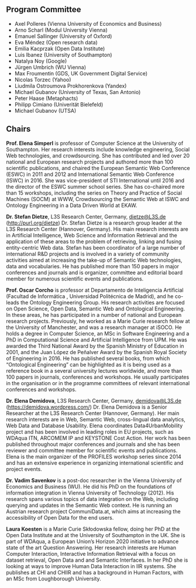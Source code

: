 ## [](#programm-committee) Program Committee

*  Axel Polleres (Vienna University of Economics and Business)
*  Arno Scharl (Modul University Vienna)
*  Emanuel Sallinger (University of Oxford)
*  Eva Méndez (Open research data)
*  Emilia Kacprzak (Open Data Institute)
*  Luis Ibanez (University of Southampton)
*  Natalya Noy (Google)
*  Jürgen Umbrich (WU Vienna)
*  Max Froumentin (GDS, UK Government Digital Service)
*  Nicolas Torzec (Yahoo)
*  Liudmila Ostroumova Prokhorenkova (Yandex)
*  Michael Gubanov (University of Texas, San Antonio)
*  Peter Haase (Metaphacts)
*  Philipp Cimiano (Univerität Bielefeld)
*  Michael Gubanov (UTSA)


## [](#chairs) Chairs

**Prof. Elena Simperl** is professor of Computer Science at the University of Southampton. Her research interests include knowledge engineering, Social Web technologies, and crowdsourcing. She has contributed and led over 20 national and European research projects and authored more than 100 scientific publications, and chaired the European Semantic Web Conference (ESWC) in 2011 and 2012 and International Semantic Web Conference (ISWC) in 2016. She was vice-president of STI International until 2016 and the director of the ESWC summer school series. She has co-chaired more than 15 workshops, including the series on Theory and Practice of Social Machines (SOCM) at WWW, Crowdsourcing the Semantic Web at ISWC and Ontology Engineering in a Data Driven World at EKAW.

**Dr. Stefan Dietze**, L3S Research Center, Germany, dietze@L3S.de (http://purl.org/dietze) Dr. Stefan Dietze is a research group leader at the L3S Research Center (Hannover, Germany). His main research interests are in Artificial Intelligence, Web Science and Information Retrieval and the application of these areas to the problem of retrieving, linking and fusing entity-centric Web data. Stefan has been coordinator of a large number of international R&D projects and is involved in a variety of community activities aimed at increasing the take-up of Semantic Web technologies, data and vocabularies. He has published more than 150 papers in major conferences and journals and is organizer, committee and editorial board member for numerous scientific events and publications.

**Prof. Oscar Corcho** is professor at Departamento de Inteligencia Artificial (Facultad de Informática , Universidad Politécnica de Madrid), and he co-leads the Ontology Engineering Group. His research activities are focused on Open Science, Open Data, Semantic Web and Ontological Engineering. In these areas, he has participated in a number of national and European research projects. Previously, he worked as a Marie Curie research fellow at the University of Manchester, and was a research manager at iSOCO. He holds a degree in Computer Science, an MSc in Software Engineering and a PhD in Computational Science and Artificial Intelligence from UPM. He was awarded the Third National Award by the Spanish Ministry of Education in 2001, and the Juan López de Peñalver Award by the Spanish Royal Society of Engineering in 2016. He has published several books, from which “Ontological Engineering” can be highlighted as it is being used as a reference book in a several university lectures worldwide, and more than 100 papers in journals, conferences and workshops. He usually participates in the organisation or in the programme committees of relevant international conferences and workshops.

**Dr. Elena Demidova**, L3S Research Center, Germany, demidova@L3S.de
(https://demidova.wordpress.com/) Dr. Elena Demidova is a Senior Researcher at the L3S Research Center (Hannover, Germany). Her main research interests are in Web, Semantic Web, cross-lingual data analytics, Web Data and Database Usability. Elena coordinates Data4UrbanMobility project and has been involved in leading roles in EU projects, such as WDAqua ITN, ARCOMEM IP and KEYSTONE Cost Action. Her work has been published throughout major conferences and journals and she has been reviewer and committee member for scientific events and publications. Elena is the main organizer of the PROFILES workshop series since 2014 and has an extensive experience in organizing international scientific and project events.

**Dr. Vadim Savenkov** is a post-doc researcher in the Vienna University of Economics and Business (WU). He did his PhD on the foundations of information integration in Vienna University of Technology (2012). His research spans various topics of data integration on the Web, including querying and updates in the Semantic Web context. He is running an Austrian research project CommuniData.at, which aims at increasing the accessibility of Open Data for the end users.

**Laura Koesten** is a Marie Curie Skłodowska fellow, doing her PhD at the Open Data Institute and at the University of Southampton in the UK. She is part of WDAqua, a European Union’s Horizon 2020 initiative to advance state of the art Question Answering. Her research interests are Human Computer Interaction, Interactive Information Retrieval with a focus on dataset retrieval, Open Data and and Semantic Interfaces. In her PhD she is looking at ways to improve Human Data Interaction in IIR systems. She publishes at CHI and CHIIR and has a background in Human Factors, with an MSc from Loughborough University.


